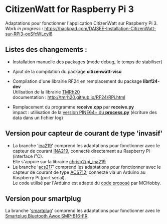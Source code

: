# CitizenWatt for Raspberry Pi 3

Adaptations pour fonctionner l'application CitizenWatt sur Raspberry Pi 3.  
_Work in progress_ : https://hackpad.com/DAISEE-Installation-CitizenWatt-sur-RPi3-ooSfcWLcyl8    

## Listes des changements  :
* Installation manuelle des packages (mode debug, le temps de stabiliser)  
  
* Ajout de la compilation du package **citizenwatt-visu**  
  
* Compilation d'une librairie RF24 en remplacement du package **librf24-dev**   
Utilisation de la librairie [TMRh20](https://github.com/TMRh20/RF24)  
documentation : http://tmrh20.github.io/RF24/RPi.html  

* Remplacement du programme **receive.cpp** par **receive.py**  
impact : utilisation de la [version PINE64+ du **process.py**](https://github.com/DAISEE/CitizenWatt-Base-PINE64/blob/master/process.py) (écriture des data dans un fichier log)  

## Version pour capteur de courant de type 'invasif'
* La branche '[ina219](https://github.com/DAISEE/CitizenWatt-Base-RPI3/tree/ina219)' comprend les adaptations pour fonctionner avec le capteur de courant [INA219](https://www.adafruit.com/product/904), connecté directement au Raspberry Pi (interface I²C).  
Elle s'appuie sur la librairie [chrisb2/pi_ina219](https://github.com/chrisb2/pi_ina219)
* La branche '[acs217](https://github.com/DAISEE/CitizenWatt-Base-RPI3/tree/acs217)' comprend les adaptations pour fonctionner avec le capteur de courant de type [ACS712](http://www.allegromicro.com/en/Products/Current-Sensor-ICs/Zero-To-Fifty-Amp-Integrated-Conductor-Sensor-ICs/ACS712.aspx), connecté via un Arduino au Raspberry Pi (port serial).  
Le code utilisé par l'Arduino est adapté du [code proposé](http://wiki.mchobby.be/index.php?title=SENSEUR-COURANT-ACS712#Code) par MCHobby.

## Version pour smartplug
La branche '[smartplug](https://github.com/DAISEE/CitizenWatt-Base-RPI3/tree/smartplug)' comprend les adaptations pour fonctionner avec le [Smartplug Bluetooth Awox SMP-B16-FR](https://github.com/sourceperl/smartplugctl).  
